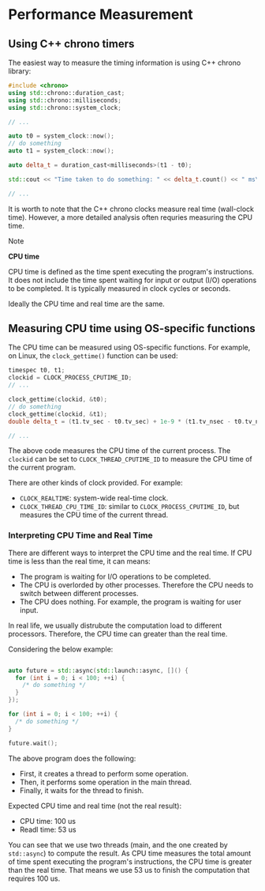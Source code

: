 # Performance Measurement

## Using C++ chrono timers

The easiest way to measure the timing information is using C++ chrono library:

```cpp
#include <chrono>
using std::chrono::duration_cast;
using std::chrono::milliseconds;
using std::chrono::system_clock;

// ...

auto t0 = system_clock::now();
// do something
auto t1 = system_clock::now();

auto delta_t = duration_cast<milliseconds>(t1 - t0);

std::cout << "Time taken to do something: " << delta_t.count() << " ms\n";

// ...

```

It is worth to note that the C++ chrono clocks measure real time (wall-clock time). However, a more detailed analysis often requries measuring the CPU time.

> [!NOTE]  
> **CPU time**
> 
> CPU time is defined as the time spent executing the program's instructions. It does not include the time spent waiting for input or output (I/O) operations to be completed. It is typically measured in clock cycles or seconds.

Ideally the CPU time and real time are the same. 

## Measuring CPU time using OS-specific functions

The CPU time can be measured using OS-specific functions. For example, on Linux, the `clock_gettime()` function can be used:

```cpp
timespec t0, t1;
clockid = CLOCK_PROCESS_CPUTIME_ID;
// ...

clock_gettime(clockid, &t0);
// do something
clock_gettime(clockid, &t1);
double delta_t = (t1.tv_sec - t0.tv_sec) + 1e-9 * (t1.tv_nsec - t0.tv_nsec);

// ...
```

The above code measures the CPU time of the current process. The `clockid` can be set to `CLOCK_THREAD_CPUTIME_ID` to measure the CPU time of the current program.

There are other kinds of clock provided. For example:
- `CLOCK_REALTIME`: system-wide real-time clock.
- `CLOCK_THREAD_CPU_TIME_ID`: similar to `CLOCK_PROCESS_CPUTIME_ID`, but measures the CPU time of the current thread.


### Interpreting CPU Time and Real Time

There are different ways to interpret the CPU time and the real time. If CPU time is less than the real time, it can means:
- The program is waiting for I/O operations to be completed. 
- The CPU is overlorded by other processes. Therefore the CPU needs to switch between different processes.
- The CPU does nothing. For example, the program is waiting for user input.

In real life, we usually distrubute the computation load to different processors. Therefore, the CPU time can greater than the real time.

Considering the below example:

```cpp

auto future = std::async(std::launch::async, []() {
  for (int i = 0; i < 100; ++i) {
    /* do something */
  }
});

for (int i = 0; i < 100; ++i) {
  /* do something */
}

future.wait();

```

The above program does the following:
- First, it creates a thread to perform some operation.
- Then, it performs some operation in the main thread.
- Finally, it waits for the thread to finish.

Expected CPU time and real time (not the real result):
- CPU time: 100 us
- Readl time: 53 us


You can see that we use two threads (main, and the one created by `std::async`) to compute the result. As CPU time measures the total amount of time spent executing the program's instructions, the CPU time is greater than the real time. That means we use 53 us to finish the computation that requires 100 us.



